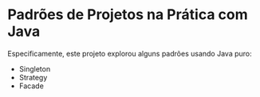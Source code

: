 # Padrões de Projetos na Prática com Java

Especificamente, este projeto explorou alguns padrões usando Java puro:
- Singleton
- Strategy
- Facade
